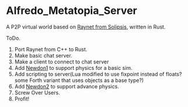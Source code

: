 # Alfredo_Metatopia_Server
A P2P virtual world based on [Raynet from Solipsis](https://hal.inria.fr/inria-00337057/document), written in Rust.

ToDo.
1. Port Raynet from C++ to Rust.
2. Make basic chat server.
3. Make a client to connect to chat server
4. Add [Newdon1](https://github.com/DrAlta/Newdon1) to support physics for a basic sim.
5. Add scripting to server(Lua modified to use fixpoint instead of floats? some Forth variant that uses objects as a base type?)
6. Add [Newdon2](https://github.com/DrAlta/Newdon2) to support advance physics.
7. Screw Over Users.
8. Profit!
